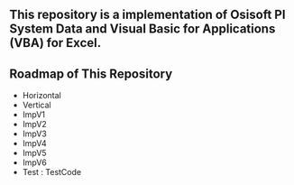 ## This repository is a implementation of Osisoft PI System Data and Visual Basic for Applications (VBA) for Excel.

## Roadmap of This Repository
* Horizontal
* Vertical
* ImpV1
* ImpV2
* ImpV3
* ImpV4
* ImpV5
* ImpV6
* Test : TestCode